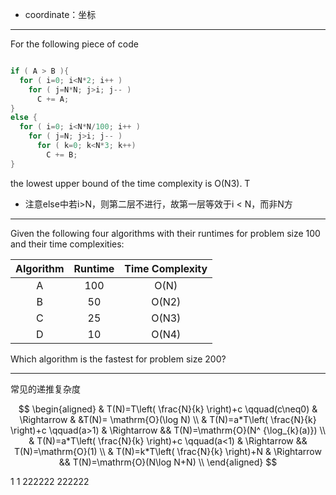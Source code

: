 
- coordinate：坐标

---
For the following piece of code

```C++

if ( A > B ){     
  for ( i=0; i<N*2; i++ )         
    for ( j=N*N; j>i; j-- )             
      C += A; 
}
else {     
  for ( i=0; i<N*N/100; i++ )         
    for ( j=N; j>i; j-- ) 
      for ( k=0; k<N*3; k++)
        C += B; 
} 
```

the lowest upper bound of the time complexity is O(N3).
T
- 注意else中若i>N，则第二层不进行，故第一层等效于i < N，而非N方


---



Given the following four algorithms with their runtimes for problem size 100 and their time complexities:

| Algorithm | Runtime | Time Complexity |
| :-------: | :-----: | :-------------: |
|     A     |   100   |      O(N)       |
|     B     |   50    |      O(N2)      |
|     C     |   25    |      O(N3)      |
|     D     |   10    |      O(N4)      |

Which algorithm is the fastest for problem size 200?


---
常见的递推复杂度

$$
\begin{aligned}
 & T(N)=T\left( \frac{N}{k} \right)+c \qquad(c\neq0)  & \Rightarrow &  &T(N)= \mathrm{O}(\log N) \\
& T(N)=a*T\left( \frac{N}{k} \right)+c \qquad(a>1) & \Rightarrow && T(N)=\mathrm{O}(N^ {\log_{k}(a)})  \\
& T(N)=a*T\left( \frac{N}{k} \right)+c \qquad(a<1) & \Rightarrow && T(N)=\mathrm{O}(1)  \\
& T(N)=k*T\left( \frac{N}{k} \right)+N & \Rightarrow && T(N)=\mathrm{O}(N\log N+N)  \\
\end{aligned}                      
$$






   1   1
   222222
222222      

